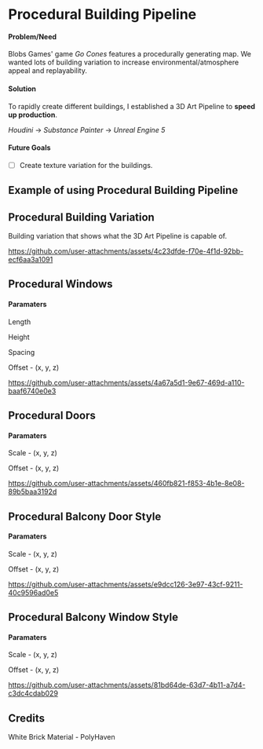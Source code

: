 # Procedural Building Pipeline
#### Problem/Need
Blobs Games' game *Go Cones* features a procedurally generating map. We wanted lots of building variation to increase environmental/atmosphere appeal and replayability.

#### Solution
To rapidly create different buildings, I established a 3D Art Pipeline to **speed up production**.

*Houdini* -> *Substance Painter* -> *Unreal Engine 5*

#### Future Goals
- [ ] Create texture variation for the buildings.

## Example of using Procedural Building Pipeline

## Procedural Building Variation
Building variation that shows what the 3D Art Pipeline is capable of.

https://github.com/user-attachments/assets/4c23dfde-f70e-4f1d-92bb-ecf6aa3a1091

## Procedural Windows
#### Paramaters
Length

Height

Spacing

Offset - (x, y, z)

https://github.com/user-attachments/assets/4a67a5d1-9e67-469d-a110-baaf6740e0e3

## Procedural Doors
#### Paramaters
Scale - (x, y, z)

Offset - (x, y, z)

https://github.com/user-attachments/assets/460fb821-f853-4b1e-8e08-89b5baa3192d

## Procedural Balcony Door Style
#### Paramaters
Scale - (x, y, z)

Offset - (x, y, z)

https://github.com/user-attachments/assets/e9dcc126-3e97-43cf-9211-40c9596ad0e5

## Procedural Balcony Window Style
#### Paramaters
Scale - (x, y, z)

Offset - (x, y, z)

https://github.com/user-attachments/assets/81bd64de-63d7-4b11-a7d4-c3dc4cdab029

## Credits
White Brick Material - PolyHaven
